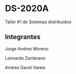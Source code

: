 # DS-2020A
Taller #1 de Sistemas distribuidos

## Integrantes

Jorge Andres Moreno

Leonardo Zambrano

Andres David Varela
